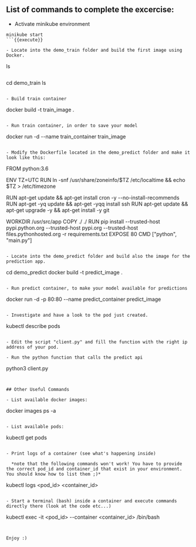 ## List of commands to complete the excercise:

- Activate minikube environment

```
minikube start
```{{execute}}

- Locate into the demo_train folder and build the first image using Docker.

```
ls
```{{execute}}

```
cd demo_train
ls
```{{execute}}

- Build train container 

```
docker build -t train_image .
```{{execute}}

- Run train container, in order to save your model

```
docker run -d --name train_container train_image
```{{execute}}

- Modify the Dockerfile located in the demo_predict folder and make it look like this:

```
FROM python:3.6

ENV TZ=UTC
RUN ln -snf /usr/share/zoneinfo/$TZ /etc/localtime && echo $TZ > /etc/timezone

RUN apt-get update && apt-get install cron -y --no-install-recommends
RUN apt-get -yq update && apt-get -yqq install ssh
RUN apt-get update && apt-get upgrade -y && apt-get install -y git

WORKDIR /usr/src/app
COPY ./ ./
RUN pip install --trusted-host pypi.python.org --trusted-host pypi.org --trusted-host files.pythonhosted.org -r requirements.txt
EXPOSE 80
CMD ["python", "main.py"]
```{{copy}}

- Locate into the demo_predict folder and build also the image for the prediction app.

```
cd demo_predict
docker build -t predict_image .
```{{execute}}

- Run predict container, to make your model available for predictions

```
docker run -d -p 80:80 --name predict_container predict_image
```{{execute}}

- Investigate and have a look to the pod just created.

```
kubectl describe pods
```{{execute}}

- Edit the script "client.py" and fill the function with the right ip address of your pod.

- Run the python function that calls the predict api

```
python3 client.py
```{{execute}}


## Other Useful Commands

- List available docker images:

```
docker images ps -a
```{{execute}}

- List available pods:

```
kubectl get pods
```{{execute}}

- Print logs of a container (see what's happening inside)

  *note that the following commands won't work! You have to provide the correct pod_id and container_id that exist in your environment. You should know how to list them ;)*

```
kubectl logs <pod_id> <container_id>
```{{execute}}

- Start a terminal (bash) inside a container and execute commands directly there (look at the code etc...)

```
kubectl exec -it <pod_id> --container <container_id> /bin/bash
```{{execute}}


Enjoy :)

